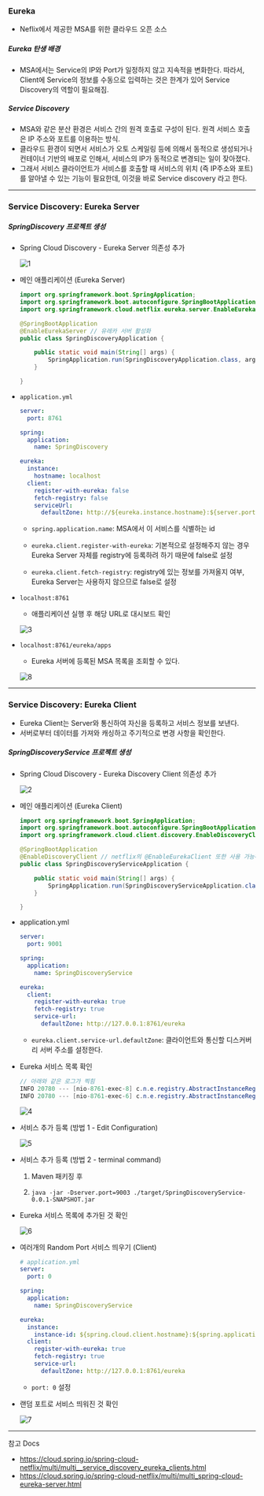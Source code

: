 ### Eureka

* Neflix에서 제공한 MSA를 위한 클라우드 오픈 소스

##### Eureka 탄생 배경

* MSA에서는 Service의 IP와 Port가 일정하지 않고 지속적을 변화한다. 따라서, Client에 Service의 정보를 수동으로 입력하는 것은 한계가 있어 Service Discovery의 역할이 필요해짐.

##### Service Discovery 

* MSA와 같은 분산 환경은 서비스 간의 원격 호출로 구성이 된다. 원격 서비스 호출은 IP 주소와 포트를 이용하는 방식. 
* 클라우드 환경이 되면서 서비스가 오토 스케일링 등에 의해서 동적으로 생성되거나 컨테이너 기반의 배포로 인해서, 서비스의 IP가 동적으로 변경되는 일이 잦아졌다. 
* 그래서 서비스 클라이언트가 서비스를 호출할 때 서비스의 위치 (즉 IP주소와 포트)를 알아낼 수 있는 기능이 필요한데, 이것을 바로 Service discovery 라고 한다.

---

### Service Discovery: Eureka Server

##### SpringDiscovery 프로젝트 생성

* Spring Cloud Discovery - Eureka Server 의존성 추가

  ![1](img/1.png)

* 메인 애플리케이션 (Eureka Server)

  ```java
  import org.springframework.boot.SpringApplication;
  import org.springframework.boot.autoconfigure.SpringBootApplication;
  import org.springframework.cloud.netflix.eureka.server.EnableEurekaServer;
  
  @SpringBootApplication
  @EnableEurekaServer // 유레카 서버 활성화
  public class SpringDiscoveryApplication {
  
      public static void main(String[] args) {
          SpringApplication.run(SpringDiscoveryApplication.class, args);
      }
  
  }
  ```

* `application.yml`

  ```yaml
  server:
    port: 8761
  
  spring:
    application:
      name: SpringDiscovery
  
  eureka:
    instance:
      hostname: localhost
    client:
      register-with-eureka: false
      fetch-registry: false
      serviceUrl:
        defaultZone: http://${eureka.instance.hostname}:${server.port}/eureka/
  ```

  * `spring.application.name`: MSA에서 이 서비스를 식별하는 id

  * `eureka.client.register-with-eureka`: 기본적으로 설정해주지 않는 경우 Eureka Server 자체를 registry에 등록하려 하기 때문에 false로 설정

  * `eureka.client.fetch-registry`: registry에 있는 정보를 가져올지 여부, Eureka Server는 사용하지 않으므로 false로 설정

* `localhost:8761` 

  * 애플리케이션 실행 후 해당 URL로 대시보드 확인

  ![3](img/3.png)

* `localhost:8761/eureka/apps`

  * Eureka 서버에 등록된 MSA 목록을 조회할 수 있다.

  ![8](img/8.png)

---

### Service Discovery: Eureka Client

* Eureka Client는 Server와 통신하여 자신을 등록하고 서비스 정보를 보낸다.
* 서버로부터 데이터를 가져와 캐싱하고 주기적으로 변경 사항을 확인한다.

##### SpringDiscoveryService 프로젝트 생성

* Spring Cloud Discovery - Eureka Discovery Client 의존성 추가

  ![2](img/2.png)

* 메인 애플리케이션 (Eureka Client)

  ```java
  import org.springframework.boot.SpringApplication;
  import org.springframework.boot.autoconfigure.SpringBootApplication;
  import org.springframework.cloud.client.discovery.EnableDiscoveryClient;
  
  @SpringBootApplication
  @EnableDiscoveryClient // netflix의 @EnableEurekaClient 또한 사용 가능하다.
  public class SpringDiscoveryServiceApplication {
  
      public static void main(String[] args) {
          SpringApplication.run(SpringDiscoveryServiceApplication.class, args);
      }
  
  }
  ```

* application.yml

  ```yaml
  server:
    port: 9001
  
  spring:
    application:
      name: SpringDiscoveryService
  
  eureka:
    client:
      register-with-eureka: true
      fetch-registry: true
      service-url:
        defaultZone: http://127.0.0.1:8761/eureka
  ```

  * `eureka.client.service-url.defaultZone`: 클라이언트와 통신할 디스커버리 서버 주소를 설정한다.

* Eureka 서비스 목록 확인

  ```java
  // 아래와 같은 로그가 찍힘
  INFO 20780 --- [nio-8761-exec-8] c.n.e.registry.AbstractInstanceRegistry  : Registered instance SPRINGDISCOVERYSERVICE/yeongyeon-kim.hwk.net:SpringDiscoveryService:9001 with status UP (replication=false)
  INFO 20780 --- [nio-8761-exec-6] c.n.e.registry.AbstractInstanceRegistry  : Registered instance SPRINGDISCOVERYSERVICE/yeongyeon-kim.hwk.net:SpringDiscoveryService:9001 with status UP (replication=true)
  ```
  
  ![4](img/4.png)

* 서비스 추가 등록 (방법 1 - Edit Configuration)

  ![5](img/5.png)

* 서비스 추가 등록 (방법 2 - terminal command)

  1. Maven 패키징 후

  2. `java -jar -Dserver.port=9003 ./target/SpringDiscoveryService-0.0.1-SNAPSHOT.jar`

* Eureka 서비스 목록에 추가된 것 확인

  ![6](img/6.png)

* 여러개의 Random Port 서비스 띄우기 (Client)

  ```yaml
  # application.yml
  server:
    port: 0
  
  spring:
    application:
      name: SpringDiscoveryService
  
  eureka:
    instance:
      instance-id: ${spring.cloud.client.hostname}:${spring.application.instance_id:${random.value}}
    client:
      register-with-eureka: true
      fetch-registry: true
      service-url:
        defaultZone: http://127.0.0.1:8761/eureka
  ```

  * `port: 0` 설정

* 랜덤 포트로 서비스 띄워진 것 확인

  ![7](img/7.png)

---

참고 Docs 

* https://cloud.spring.io/spring-cloud-netflix/multi/multi__service_discovery_eureka_clients.html
* https://cloud.spring.io/spring-cloud-netflix/multi/multi_spring-cloud-eureka-server.html

